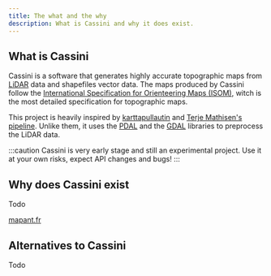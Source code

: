 ```yaml
---
title: The what and the why
description: What is Cassini and why it does exist.
---
```


## What is Cassini

Cassini is a software that generates highly accurate topographic maps from [LiDAR](https://en.wikipedia.org/wiki/Lidar) data and shapefiles vector data. The maps produced by Cassini follow the [International Specification for Orienteering Maps (ISOM)](https://orienteering.sport/wp-admin/admin-ajax.php?action=shareonedrive-download&id=663580750D0C0BCE!50104&dl=1&account_id=663580750d0c0bce&drive_id=663580750d0c0bce&listtoken=b03290e8f4203fe6219ea68270f084bc), witch is the most detailed specification for topographic maps.

This project is heavily inspired by [karttapullautin](https://github.com/rphlo/karttapullautin/tree/master) and [Terje Mathisen's pipeline](https://tmsw.no/mapping/basemap_generation.html). Unlike them, it uses the [PDAL](https://pdal.io) and the [GDAL](https://gdal.org) libraries to preprocess the LiDAR data.

:::caution
Cassini is very early stage and still an experimental project. Use it at your own risks, expect API changes and bugs!
:::

## Why does Cassini exist

Todo

[mapant.fr](https://mapant.fr)

## Alternatives to Cassini

Todo
